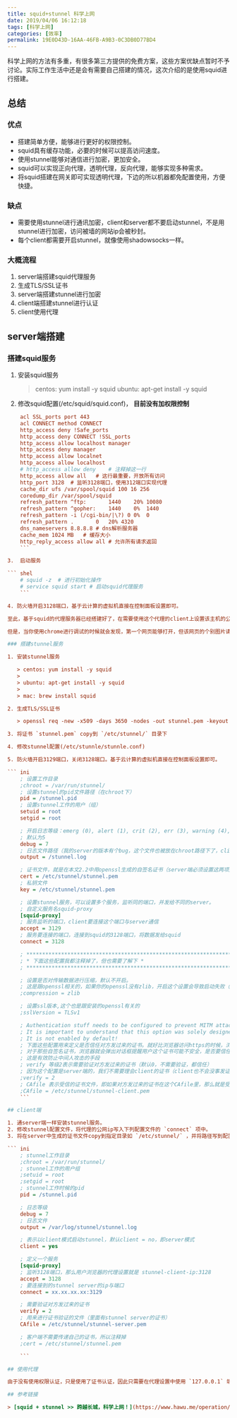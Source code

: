 ```yaml
---
title: squid+stunnel 科学上网
date: 2019/04/06 16:12:18
tags: [科学上网]
categories: [效率]
permalink: 19E0D43D-16AA-46FB-A9B3-0C3DB0D77BD4
---
```


科学上网的方法有多重，有很多第三方提供的免费方案，这些方案优缺点暂时不予讨论。实际工作生活中还是会有需要自己搭建的情况，这次介绍的是使用squid进行搭建。

## 总结

### 优点

* 搭建简单方便，能够进行更好的权限控制。
* squid具有缓存功能，必要的时候可以提高访问速度。
* 使用stunnel能够对通信进行加密，更加安全。
* squid可以实现正向代理，透明代理，反向代理，能够实现多种需求。
* 将squid搭建在网关即可实现透明代理，下边的所以机器都免配置使用，方便快捷。

### 缺点

* 需要使用stunnel进行通讯加密，client和server都不要启动stunnel，不是用stunnel进行加密，访问被墙的网站ip会被秒封。
* 每个client都需要开启stunnel，就像使用shadowsocks一样。

### 大概流程

1. server端搭建squid代理服务
2. 生成TLS/SSL证书
3. server端搭建stunnel进行加密
4. client端搭建stunnel进行认证
5. client使用代理

## server端搭建

### 搭建squid服务

1. 安装squid服务

   > centos: yum install -y squid
   > ubuntu: apt-get install -y squid

2. 修改squid配置(/etc/squid/squid.conf)， **目前没有加权限控制**

``` ini
    acl SSL_ports port 443
    acl CONNECT method CONNECT
    http_access deny !Safe_ports
    http_access deny CONNECT !SSL_ports
    http_access allow localhost manager
    http_access deny manager
    http_access allow localnet
    http_access allow localhost
    # http_access allow deny	# 注释掉这一行
    http_access allow all	# 这行最重要，开放所有访问
    http_port 3128	# 监听3128端口，使用312端口实现代理
    cache_dir ufs /var/spool/squid 100 16 256
    coredump_dir /var/spool/squid
    refresh_pattern ^ftp:		1440	20%	10080
    refresh_pattern ^gopher:	1440	0%	1440
    refresh_pattern -i (/cgi-bin/|\?) 0	0%	0
    refresh_pattern .		0	20%	4320
    dns_nameservers 8.8.8.8	# dns解析服务器
    cache_mem 1024 MB	# 缓存大小
    http_reply_access allow all	# 允许所有请求返回
    ```

3.  启动服务

``` shel
    # squid -z  # 进行初始化操作
    # service squid start # 启动squid代理服务
    ```

4. 防火墙开启3128端口，基于云计算的虚拟机直接在控制面板设置即可。

至此，基于squid的代理服务器已经搭建好了，在需要使用这个代理的client上设置该主机的公网ip，及刚才指定的端口 `3128` 即可使用代理访问互联网。

但是，当你使用chrome进行调试的时候就会发现，第一个网页能够打开，但该网页的个别图片请求失败了。刷新下，发现彻底打不开了，提示连接被拒绝。这是因为没有加密，GFW探测到我们的请求返回的是被禁止的内容，就会把访问中断，并把我们的代理ip暂时列入黑名单，因此接下来的所有请求都会失败，这个黑名单时间大概也就几分钟。为了达到数据加密，防止辛辛苦苦搭建的服务被墙，我们接下来使用stunnel服务进行连接加密。

### 搭建stunnel服务

1. 安装stunnel服务

   > centos: yum install -y squid
   >
   > ubuntu: apt-get install -y squid
   >
   > mac: brew install squid

2. 生成TLS/SSL证书

   > openssl req -new -x509 -days 3650 -nodes -out stunnel.pem -keyout stunnel.pem

3. 将证书 `stunnel.pem` copy到 `/etc/stunnel/` 目录下

4. 修改stunnel配置(/etc/stunnle/stunnle.conf)

5. 防火墙开启3129端口，关闭3128端口。基于云计算的虚拟机直接在控制面板设置即可。

``` ini
    ; 设置工作目录
    ;chroot = /var/run/stunnel/
    ; 设置stunnel的pid文件路径（在chroot下）
    pid = /stunnel.pid
    ; 设置stunnel工作的用户（组）
    setuid = root
    setgid = root

    ; 开启日志等级：emerg (0), alert (1), crit (2), err (3), warning (4), notice (5), info (6), or debug (7)
    ; 默认为5
    debug = 7
    ; 日志文件路径（我的server的版本有个bug，这个文件也被放在chroot路径下了，client的版本则是独立的=。=#）
    output = /stunnel.log

    ; 证书文件，就是在本文2.2中用openssl生成的自签名证书（server端必须设置这两项）
    cert = /etc/stunnel/stunnel.pem
    ; 私钥文件
    key = /etc/stunnel/stunnel.pem

    ; 设置stunnel服务，可以设置多个服务，监听同的端口，并发给不同的server。
    ; 自定义服务名squid-proxy
    [squid-proxy]
    ; 服务监听的端口，client要连接这个端口与server通信
    accept = 3129
    ; 服务要连接的端口，连接到squid的3128端口，将数据发给squid
    connect = 3128

    ; **************************************************************************
    ; * 下面这些配置我都注释掉了，但也需要了解下 *
    ; **************************************************************************

    ; 设置是否对传输数据进行压缩，默认不开启。
    ; 这是跟openssl相关的，如果你的openssl没有zlib，开启这个设置会导致启动失败（failed to initialize compression method）
    ;compression = zlib

    ; 设置ssl版本,这个也是跟安装的openssl有关的
    ;sslVersion = TLSv1

    ; Authentication stuff needs to be configured to prevent MITM attacks
    ; It is important to understand that this option was solely designed for access control and not for authorization
    ; It is not enabled by default!
    ; 下面这些配置用来定义是否信任对方发过来的证书。就好比浏览器访问https的时候，浏览器默认会信任那些由权威CA机构签发的证书，
    ; 对于那些自签名证书，浏览器就会弹出对话框提醒用户这个证书可能不安全，是否要信任该证书。
    ; 这是有效防止中间人攻击的手段
    ; verify 等级2表示需要验证对方发过来的证书（默认0，不需要验证，都信任）
    ; 因为这个配置是server端的，我们不需要理会client的证书（client也不会没事发证书过来啦）
    ;verify = 2
    ; CAfile 表示受信的证书文件，即如果对方发过来的证书在这个CAfile里，那么就是受信任的证书；否则不信任该证书，断开连接。
    ;CAfile = /etc/stunnel/stunnel-client.pem
    ```

## client端

1. 通server端一样安装stunnel服务。
2. 修改stunnel配置文件，将代理的公网ip写入下列配置文件的 `connect` 项中。
3. 将在server中生成的证书文件copy到指定目录如 `/etc/stunnel/` ，并将路径写到配置中的 `CAfile` 。

``` ini
    ; stunnel工作目录
    ;chroot = /var/run/stunnel/
    ; stunnel工作的用户组
    ;setuid = root
    ;setgid = root
    ; stunnel工作时候的pid
    pid = /stunnel.pid

    ; 日志等级
    debug = 7
    ; 日志文件
    output = /var/log/stunnel/stunnel.log

    ; 表示以client模式启动stunnel，默认client = no，即server模式
    client = yes

    ; 定义一个服务
    [squid-proxy]
    ; 监听3128端口，那么用户浏览器的代理设置就是 stunnel-client-ip:3128
    accept = 3128
    ; 要连接到的stunnel server的ip与端口
    connect = xx.xx.xx.xx:3129

    ; 需要验证对方发过来的证书
    verify = 2
    ; 用来进行证书验证的文件（里面有stunnel server的证书）
    CAfile = /etc/stunnel/stunnel-server.pem

    ; 客户端不需要传递自己的证书，所以注释掉
    ;cert = /etc/stunnel/stunnel.pem

    ```

## 使用代理

由于没有使用权限认证，只是使用了证书认证，因此只需要在代理设置中使用 `127.0.0.1` 端口 `3128` 进行代理即可，推荐还是增加squid权限认证比较安全。

## 参考链接

> [squid + stunnel >> 跨越长城，科学上网！](https://www.hawu.me/operation/886>)
